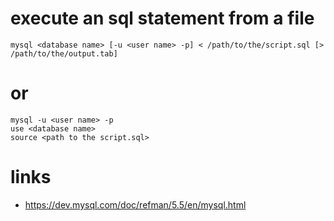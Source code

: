 # execute an sql statement from a file

```
mysql <database name> [-u <user name> -p] < /path/to/the/script.sql [> /path/to/the/output.tab]
```

# or

```
mysql -u <user name> -p
use <database name>
source <path to the script.sql>
```

# links

* https://dev.mysql.com/doc/refman/5.5/en/mysql.html
